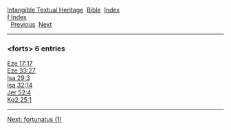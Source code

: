 [Intangible Textual Heritage](../../index)  [Bible](../index) 
[Index](index)   
[f Index](_f_)  
  [Previous](c04472)  [Next](c04474) 

------------------------------------------------------------------------

### &lt;forts&gt; 6 entries

[Eze 17:17](../kjv/eze017.htm#017)  
[Eze 33:27](../kjv/eze033.htm#027)  
[Isa 29:3](../kjv/isa029.htm#003)  
[Isa 32:14](../kjv/isa032.htm#014)  
[Jer 52:4](../kjv/jer052.htm#004)  
[Kg2 25:1](../kjv/kg2025.htm#001)  

------------------------------------------------------------------------

[Next: fortunatus (1)](c04474)
